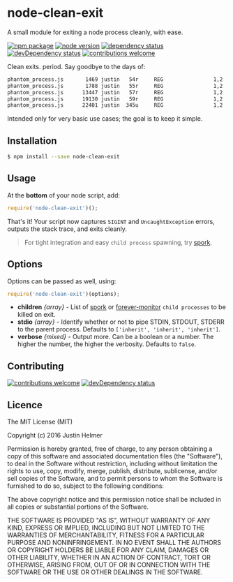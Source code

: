 # node-clean-exit
A small module for exiting a node process cleanly, with ease.

[![npm package](https://badge.fury.io/js/node-clean-exit.svg)](https://www.npmjs.com/package/node-clean-exit)
[![node version](https://img.shields.io/node/v/node-clean-exit.svg?style=flat)](http://nodejs.org/download/)
[![dependency status](https://david-dm.org/justinhelmer/node-clean-exit.svg)](https://github.com/justinhelmer/node-clean-exit)
[![devDependency status](https://david-dm.org/justinhelmer/node-clean-exit/dev-status.svg)](https://github.com/justinhelmer/node-clean-exit#info=devDependencies)
[![contributions welcome](https://img.shields.io/badge/contributions-welcome-brightgreen.svg?style=flat)](https://github.com/justinhelmer/node-clean-exit/issues)

Clean exits. period. Say goodbye to the days of:

```bash
phantom_process.js       1469 justin   54r     REG                1,2       170 3850404 /Users/justin/.node/bin
phantom_process.js       1788 justin   55r     REG                1,2      1836 6122132 /Users/justin/.node/bin
phantom_process.js      13447 justin   57r     REG                1,2       238 6122133 /Users/justin/.node/bin
phantom_process.js      19130 justin   59r     REG                1,2       442 6122134 /Users/justin/.node/bin
phantom_process.js      22401 justin  345u     REG                1,2      3072 4269314 /Users/justin/.node/bin
```

Intended only for very basic use cases; the goal is to keep it simple.

## Installation

```bash
$ npm install --save node-clean-exit
```

## Usage

At the **bottom** of your node script, add:

```js
require('node-clean-exit')();
```

That's it! Your script now captures `SIGINT` and `UncaughtException` errors, outputs the stack trace, and exits cleanly.

> For tight integration and easy `child process` spawning, try [spork](https://github.com/justinhelmer/node-spork).

## Options

Options can be passed as well, using:

```js
require('node-clean-exit')(options);
```

- **children** _{array}_ - List of [spork](https://github.com/justinhelmer/node-spork) or [forever-monitor](https://github.com/foreverjs/forever-monitor) `child processes` to be killed on exit.
- **stdio** _{array}_ - Identify whether or not to pipe STDIN, STDOUT, STDERR to the parent process. Defaults to `['inherit', 'inherit', 'inherit']`.
- **verbose** _{mixed}_ - Output more. Can be a boolean or a number. The higher the number, the higher the verbosity. Defaults to `false`.

## Contributing

[![contributions welcome](https://img.shields.io/badge/contributions-welcome-brightgreen.svg?style=flat)](https://github.com/justinhelmer/node-clean-exit/issues)
[![devDependency status](https://david-dm.org/justinhelmer/node-clean-exit/dev-status.svg)](https://github.com/justinhelmer/node-clean-exit#info=devDependencies)

## Licence

The MIT License (MIT)

Copyright (c) 2016 Justin Helmer

Permission is hereby granted, free of charge, to any person obtaining a copy
of this software and associated documentation files (the "Software"), to deal
in the Software without restriction, including without limitation the rights
to use, copy, modify, merge, publish, distribute, sublicense, and/or sell
copies of the Software, and to permit persons to whom the Software is
furnished to do so, subject to the following conditions:

The above copyright notice and this permission notice shall be included in all
copies or substantial portions of the Software.

THE SOFTWARE IS PROVIDED "AS IS", WITHOUT WARRANTY OF ANY KIND, EXPRESS OR
IMPLIED, INCLUDING BUT NOT LIMITED TO THE WARRANTIES OF MERCHANTABILITY,
FITNESS FOR A PARTICULAR PURPOSE AND NONINFRINGEMENT. IN NO EVENT SHALL THE
AUTHORS OR COPYRIGHT HOLDERS BE LIABLE FOR ANY CLAIM, DAMAGES OR OTHER
LIABILITY, WHETHER IN AN ACTION OF CONTRACT, TORT OR OTHERWISE, ARISING FROM,
OUT OF OR IN CONNECTION WITH THE SOFTWARE OR THE USE OR OTHER DEALINGS IN THE
SOFTWARE.
